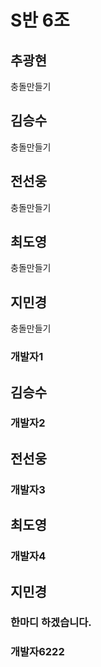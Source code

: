 # S반 6조

##    추광현

충돌만들기
##    김승수
충돌만들기
##    전선웅
충돌만들기
##    최도영
충돌만들기
##    지민경
충돌만들기

### 개발자1

##    김승수
### 개발자2

##    전선웅
### 개발자3

##    최도영
### 개발자4

##    지민경

### 한마디 하겠습니다.

### 개발자6222


